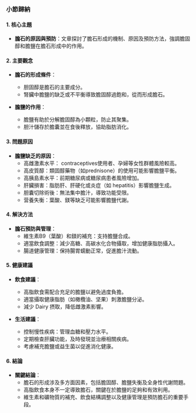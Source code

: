 ### 小節歸納

#### 1. 核心主題
- **膽石的原因與預防**：文章探討了膽石形成的機制、原因及預防方法，強調膽固醇和膽鹽在膽石形成中的作用。

#### 2. 主要觀念
- **膽石的形成條件**：
  - 胆固醇是膽石的主要成分。
  - 腎臟中膽鹽的缺乏或不平衡導致膽固醇過飽和，從而形成膽石。
  
- **膽鹽的作用**：
  - 膽鹽有助於分解膽固醇為小顆粒，防止其聚集。
  - 胆汁儲存於膽囊並在食後釋放，協助脂肪消化。

#### 3. 問題原因
- **膽鹽缺乏的原因**：
  - 高雌激素水平： contraceptives使用者、孕婦等女性群體風險較高。
  - 高皮質醇：類固醇藥物（如prednisone）的使用可能影響膽鹽平衡。
  - 高胰島素水平：前期糖尿病或糖尿病患者風險增加。
  - 肝臟損害：脂肪肝、肝硬化或炎症（如 hepatitis）影響膽鹽生成。
  - 胆囊切除術後：無法集中膽汁，導致功能受限。
  - 营養失衡：葉酸、鎂等缺乏可能影響膽鹽代謝。

#### 4. 解決方法
- **膽石預防與管理**：
  - 維生素B9（葉酸）和鎂的補充：支持膽鹽合成。
  - 適當飲食調整：減少高糖、高碳水化合物攝取，增加健康脂肪攝入。
  - 腸道健康管理：保持腸胃蠕動正常，促進膽汁流動。

#### 5. 健康建議
- **飲食建議**：
  - 高脂飲食需配合充足的膽鹽以避免過度負擔。
  - 適當攝取健康脂肪（如橄欖油、坚果）刺激膽鹽分泌。
  - 減少 Dairy 摂取，降低雌激素影響。

- **生活建議**：
  - 控制慢性疾病：管理血糖和壓力水平。
  - 定期檢查肝臟功能，及時發現並治療相關疾病。
  - 考慮補充膽鹽或益生菌以促進消化健康。

#### 6. 結論
- **關鍵結論**：
  - 膽石的形成涉及多方面因素，包括膽固醇、膽鹽失衡及全身性代謝問題。
  - 高脂飲食本身不一定導致膽石，關鍵在於膽鹽的足夠和有效利用。
  - 維生素和礦物質的補充、飲食結構調整以及健康管理是預防膽石的重要手段。
